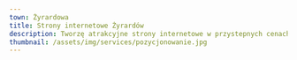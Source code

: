 ```yaml
---
town: Żyrardowa
title: Strony internetowe Żyrardów
description: Tworzę atrakcyjne strony internetowe w przystepnych cenach dla firm z Żyrardowa. Zadzwoń do mnie +48 788 660 190
thumbnail: /assets/img/services/pozycjonowanie.jpg
---
```




